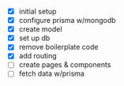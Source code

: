 - [x] initial setup
- [x] configure prisma w/mongodb
- [x] create model
- [x] set up db
- [x] remove boilerplate code
- [x] add routing
- [ ] create pages & components
- [ ] fetch data w/prisma
